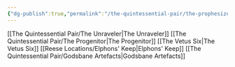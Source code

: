 ```yaml
---
{"dg-publish":true,"permalink":"/the-quintessential-pair/the-prophesized/","noteIcon":""}
---
```


[[The Quintessential Pair/The Unraveler\|The Unraveler]] [[The Quintessential Pair/The Progenitor\|The Progenitor]] [[The Vetus Six\|The Vetus Six]] [[Reese Locations/Elphons' Keep\|Elphons' Keep]] [[The Quintessential Pair/Godsbane Artefacts\|Godsbane Artefacts]] 